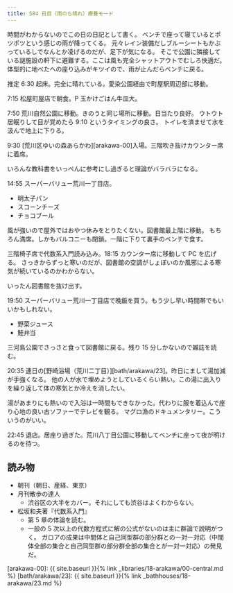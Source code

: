 ```yaml
---
title: 584 日目（雨のち晴れ）療養モード
---
```


時間がわからないのでこの日の日記として書く。
ベンチで座って寝ているとポツポツという感じの雨が降ってくる。
元々レイン装備だしブルーシートもかぶっているしでなんとか凌げるのだが、足下が気になる。
そこで公園に隣接している謎施設の軒下に避難する。ここは風も完全シャットアウトでむしろ快適だ。
体型的に地べたへの座り込みがキツイので、雨が止んだらベンチに戻る。

推定 6:30 起床。完全に晴れている。愛染公園経由で町屋駅周辺部に移動。

7:15 松屋町屋店で朝食。P 玉かけごはん牛皿大。

7:50 荒川自然公園に移動。きのうと同じ場所に移動。日当たり良好。
ウトウト居眠りして目が覚めたら 9:10 というタイミングの良さ。
トイレを済ませて水を汲んで地上に下りる。

9:30 [荒川区ゆいの森あらかわ][arakawa-00]入場。三階吹き抜けカウンター席に着席。

いろんな教科書をいっぺんに参考にし過ぎると理論がバラバラになる。

14:55 スーパーバリュー荒川一丁目店。

* 明太子パン
* スコーンチーズ
* チョコブール

風が強いので屋外ではおやつ休みをとりたくない。図書館最上階に移動。
もちろん満席。しかもバルコニーも閉鎖。一階に下りて裏手のベンチで食す。

三階椅子席で代数系入門読み込み。18:15 カウンター席に移動して PC を広げる。
さっきからずっと寒いのだが、図書館の空調がしょぼいのか風邪による寒気が続いているのかわからない。

いったん図書館を抜け出す。

19:50 スーパーバリュー荒川一丁目店で晩飯を買う。もう少し早い時間帯でもいいかもしれない。

* 野菜ジュース
* 鮭弁当

三河島公園でさっさと食って図書館に戻る。残り 15 分しかないので雑誌を読む。

20:35 連日の[野崎浴場（荒川二丁目）][bath/arakawa/23]。昨日にまして湯加減が手強くなる。
他の人が水で埋めようとしているくらい熱い。この湯に出入りを繰り返して体の寒気とか冷えを消したい。

湯があまりにも熱いので入浴は一時間もできなかった。代わりに服を着込んで座り心地の良い古ソファーでテレビを観る。
マグロ漁のドキュメンタリー。こういうのがいい。

22:45 退店。居座り過ぎた。荒川八丁目公園に移動してベンチに座って夜が明けるのを待つ。

## 読み物

* 朝刊（朝日、産経、東京）
* 月刊散歩の達人
  * 渋谷区の大半をカバー。それにしても渋谷はよくわからない。
* 松坂和夫著『代数系入門』
  * 第 5 章の体論を読む。
  * 一般の 5 次以上の代数方程式に解の公式がないのは主に群論で説明がつく。
    ガロアの成果は中間体と自己同型群の部分群との一対一対応（中間体全部の集合と自己同型群の部分群全部の集合とが一対一対応）の発見だ。

[arakawa-00]: {{ site.baseurl }}{% link _libraries/18-arakawa/00-central.md %}
[bath/arakawa/23]: {{ site.baseurl }}{% link _bathhouses/18-arakawa/23.md %}
